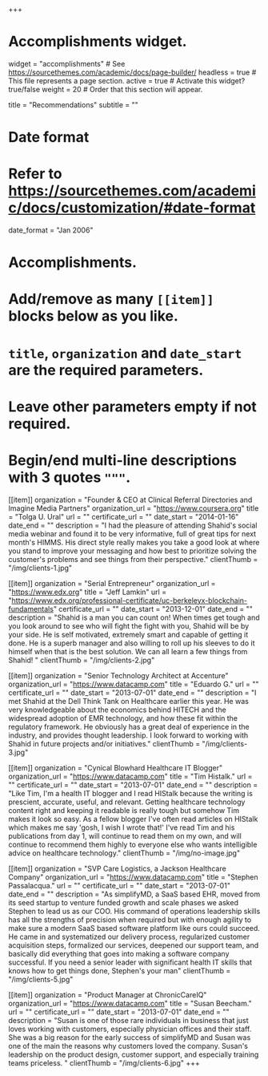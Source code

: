 +++
# Accomplishments widget.
widget = "accomplishments"  # See https://sourcethemes.com/academic/docs/page-builder/
headless = true  # This file represents a page section.
active = true  # Activate this widget? true/false
weight = 20  # Order that this section will appear.

title = "Recommendations"
subtitle = ""

# Date format
#   Refer to https://sourcethemes.com/academic/docs/customization/#date-format
date_format = "Jan 2006"

# Accomplishments.
#   Add/remove as many `[[item]]` blocks below as you like.
#   `title`, `organization` and `date_start` are the required parameters.
#   Leave other parameters empty if not required.
#   Begin/end multi-line descriptions with 3 quotes `"""`.

[[item]]
  organization = "Founder & CEO at Clinical Referral Directories and Imagine Media Partners"
  organization_url = "https://www.coursera.org"
  title = "Tolga U. Ural"
  url = ""
  certificate_url = ""
  date_start = "2014-01-16"
  date_end = ""
  description = "I had the pleasure of attending Shahid's social media webinar and found it to be very informative, full of great tips for next month's HIMMS. His direct style really makes you take a good look at where you stand to improve your messaging and how best to prioritize solving the customer's problems and see things from their perspective."
  clientThumb = "/img/clients-1.jpg"

[[item]]
  organization = "Serial Entrepreneur"
  organization_url = "https://www.edx.org"
  title = "Jeff Lamkin"
  url = "https://www.edx.org/professional-certificate/uc-berkeleyx-blockchain-fundamentals"
  certificate_url = ""
  date_start = "2013-12-01"
  date_end = ""
  description = "Shahid is a man you can count on! When times get tough and you look around to see who will fight the fight with you, Shahid will be by your side. He is self motivated, extremely smart and capable of getting it done. He is a superb manager and also willing to roll up his sleeves to do it himself when that is the best solution. We can all learn a few things from Shahid! "
  clientThumb = "/img/clients-2.jpg"

[[item]]
  organization = "Senior Technology Architect at Accenture"
  organization_url = "https://www.datacamp.com"
  title = "Eduardo G."
  url = ""
  certificate_url = ""
  date_start = "2013-07-01"
  date_end = ""
  description = "I met Shahid at the Dell Think Tank on Healthcare earlier this year. He was very knowledgeable about the economics behind HITECH and the widespread adoption of EMR technology, and how these fit within the regulatory framework. He obviously has a great deal of experience in the industry, and provides thought leadership. I look forward to working with Shahid in future projects and/or initiatives."
  clientThumb = "/img/clients-3.jpg"

[[item]]
  organization = "Cynical Blowhard Healthcare IT Blogger"
  organization_url = "https://www.datacamp.com"
  title = "Tim Histalk."
  url = ""
  certificate_url = ""
  date_start = "2013-07-01"
  date_end = ""
  description = "Like Tim, I'm a health IT blogger and I read HIStalk because the writing is prescient, accurate, useful, and relevant. Getting healthcare technology content right and keeping it readable is really tough but somehow Tim makes it look so easy. As a fellow blogger I've often read articles on HIStalk which makes me say 'gosh, I wish I wrote that!' I've read Tim and his publications from day 1, will continue to read them on my own, and will continue to recommend them highly to everyone else who wants intelligible advice on healthcare technology."
  clientThumb = "/img/no-image.jpg"

[[item]]
  organization = "SVP Care Logistics, a Jackson Healthcare Company"
  organization_url = "https://www.datacamp.com"
  title = "Stephen Passalacqua."
  url = ""
  certificate_url = ""
  date_start = "2013-07-01"
  date_end = ""
  description = "As simplifyMD, a SaaS based EHR, moved from its seed startup to venture funded growth and scale phases we asked Stephen to lead us as our COO. His command of operations leadership skills has all the strengths of precision when required but with enough agility to make sure a modern SaaS based software platform like ours could succeed. He came in and systematized our delivery process, regularized customer acquisition steps, formalized our services, deepened our support team, and basically did everything that goes into making a software company successful. If you need a senior leader with significant health IT skills that knows how to get things done, Stephen's your man"
  clientThumb = "/img/clients-5.jpg"

[[item]]
  organization = "Product Manager at ChronicCareIQ"
  organization_url = "https://www.datacamp.com"
  title = "Susan Beecham."
  url = ""
  certificate_url = ""
  date_start = "2013-07-01"
  date_end = ""
  description = "Susan is one of those rare individuals in business that just loves working with customers, especially physician offices and their staff. She was a big reason for the early success of simplifyMD and Susan was one of the main the reasons why customers loved the company. Susan's leadership on the product design, customer support, and especially training teams priceless. "
  clientThumb = "/img/clients-6.jpg"
+++
